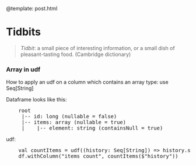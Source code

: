 @template: post.html

# Tidbits

> *Tidbit*: a small piece of interesting information, or a small dish of pleasant-tasting food. (Cambridge dictionary)

### Array in udf

How to apply an udf on a column which contains an array<string> type: use Seq[String]

Dataframe looks like this:

<pre>
	root
	 |-- id: long (nullable = false)
	 |-- items: array (nullable = true)
	 |    |-- element: string (containsNull = true)
</pre>

udf:
<pre>
	val countItems = udf((history: Seq[String]) => history.size)
	df.withColumn("items_count", countItems($"history"))	
</pre>







